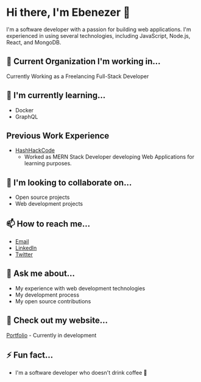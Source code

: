 
# Hi there, I'm Ebenezer 👋

I'm a software developer with a passion for building web applications. I'm experienced in using several technologies, including JavaScript, Node.js, React, and MongoDB.

## 🔭 Current Organization I'm working in...

Currently Working as a Freelancing Full-Stack Developer

## 🌱 I'm currently learning...

- Docker
- GraphQL

## Previous Work Experience

- [HashHackCode](https://hashhackcode.com/)
    - Worked as MERN Stack Developer developing Web Applications for learning purposes.

## 👯 I'm looking to collaborate on...

- Open source projects
- Web development projects

## 📫 How to reach me...

- [Email](mailto:ebenezerebi500@gmail.com)
- [LinkedIn](https://www.linkedin.com/in/ebenezer-j/)
- [Twitter](https://twitter.com/ebenezer___j)

## 💬 Ask me about...

- My experience with web development technologies
- My development process
- My open source contributions

## 📝 Check out my website...

[Portfolio](https://github.com/ebe-nezer) - Currently in development

## ⚡ Fun fact...

- I'm a software developer who doesn't drink coffee 😬
